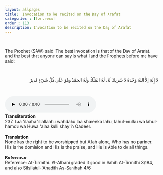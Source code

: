 ```yaml
---
layout: allpages
title:  Invocation to be recited on the Day of Arafat
categories : [fortress]
order : 113
description: Invocation to be recited on the Day of Arafat
---
```

&nbsp; <div class="extra">
The Prophet (SAW) said: The best invocation is that of the Day of Arafat, and the best that anyone can say is what I and the Prophets before me have said:
</div> 
&nbsp;
<div class="arabictext" dir="RTL">

لا إِلَهَ إلاَّ اللهُ وَحْدَهُ لا شَريكَ لَهُ، لَهُ المُلْكُ ولَهُ الحَمْدُ وهُوَ عَلَى كُلِّ شَيْءٍ قَديرٌ

</div>

&nbsp;


<audio controls  preload="none">
  <source src="{{ site.baseurl }}/audio/fortress/237.mp3" type="audio/mpeg">
Your browser does not support the audio element.
</audio>&nbsp;

<div class="duaextra" tabindex="0"> <div onclick = "void(0)"><strong>Transliteration</strong></div> <div class="extra">
237. Laa 'ilaaha 'illallaahu wahdahu laa shareeka lahu, lahul-mulku wa lahul-hamdu wa Huwa 'alaa kulli shay'in Qadeer.

</div> </div> 
&nbsp; 
<div class="duaextra" tabindex="0"> <div onclick = "void(0)"><strong>Translation</strong></div> <div class="extra">
None has the right to be worshipped but Allah alone, Who has no partner. His is the dominion and His is the praise, and He is Able to do all things.

</div> </div>
&nbsp; 
<div class="duaextra" tabindex="0"> <div onclick = "void(0)"><strong>Reference</strong></div> <div class="extra">
Reference: At-Tirmithi. Al-Albani graded it good in Sahih At-Tirmithi 3/184, and also Silsilatul-'Ahadith As-Sahihah 4/6.

</div> </div>
